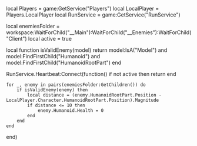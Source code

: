 local Players = game:GetService("Players")
local LocalPlayer = Players.LocalPlayer
local RunService = game:GetService("RunService")

local enemiesFolder = workspace:WaitForChild("__Main"):WaitForChild("__Enemies"):WaitForChild("Client")
local active = true

local function isValidEnemy(model)
    return model:IsA("Model") and model:FindFirstChild("Humanoid") and model:FindFirstChild("HumanoidRootPart")
end

RunService.Heartbeat:Connect(function()
    if not active then return end

    for _, enemy in pairs(enemiesFolder:GetChildren()) do
        if isValidEnemy(enemy) then
            local distance = (enemy.HumanoidRootPart.Position - LocalPlayer.Character.HumanoidRootPart.Position).Magnitude
            if distance <= 10 then
                enemy.Humanoid.Health = 0
            end
        end
    end
end)
